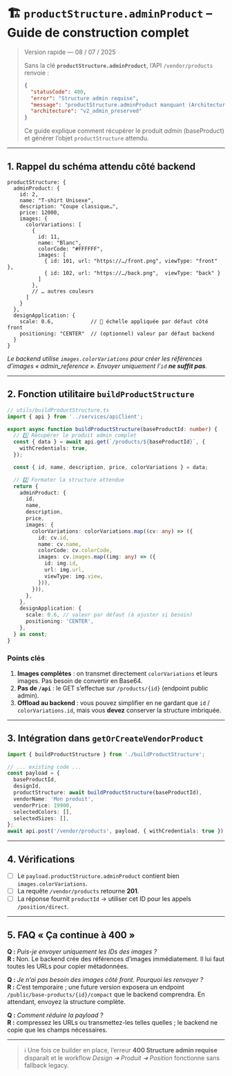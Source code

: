 # 🏗️ `productStructure.adminProduct` – Guide de construction complet

> Version rapide — 08 / 07 / 2025
>
> Sans la clé **`productStructure.adminProduct`**, l’API `/vendor/products` renvoie :
>
> ```json
> {
>   "statusCode": 400,
>   "error": "Structure admin requise",
>   "message": "productStructure.adminProduct manquant (Architecture v2)",
>   "architecture": "v2_admin_preserved"
> }
> ```
>
> Ce guide explique comment récupérer le produit *admin* (baseProduct) et générer l’objet `productStructure` attendu.

---

## 1. Rappel du schéma attendu côté backend

```jsonc
productStructure: {
  adminProduct: {
    id: 2,
    name: "T-shirt Unisexe",
    description: "Coupe classique…",
    price: 12000,
    images: {
      colorVariations: [
        {
          id: 11,
          name: "Blanc",
          colorCode: "#FFFFFF",
          images: [
            { id: 101, url: "https://…/front.png", viewType: "front" },
            { id: 102, url: "https://…/back.png",  viewType: "back" }
          ]
        },
        // … autres couleurs
      ]
    }
  },
  designApplication: {
    scale: 0.6,            // 📐 échelle appliquée par défaut côté front
    positioning: "CENTER"  // (optionnel) valeur par défaut backend
  }
}
```

*Le backend utilise `images.colorVariations` pour créer les références d’images « admin_reference ». Envoyer uniquement l’`id` **ne suffit pas**.*

---

## 2. Fonction utilitaire `buildProductStructure`

```ts
// utils/buildProductStructure.ts
import { api } from '../services/apiClient';

export async function buildProductStructure(baseProductId: number) {
  // 1️⃣ Récupérer le produit admin complet
  const { data } = await api.get(`/products/${baseProductId}`, {
    withCredentials: true,
  });

  const { id, name, description, price, colorVariations } = data;

  // 2️⃣ Formater la structure attendue
  return {
    adminProduct: {
      id,
      name,
      description,
      price,
      images: {
        colorVariations: colorVariations.map((cv: any) => ({
          id: cv.id,
          name: cv.name,
          colorCode: cv.colorCode,
          images: cv.images.map((img: any) => ({
            id: img.id,
            url: img.url,
            viewType: img.view,
          })),
        })),
      },
    },
    designApplication: {
      scale: 0.6, // valeur par défaut (à ajuster si besoin)
      positioning: 'CENTER',
    },
  } as const;
}
```

### Points clés
1. **Images complètes** : on transmet directement `colorVariations` et leurs images. Pas besoin de convertir en Base64.
2. **Pas de `/api`** : le GET sʼeffectue sur `/products/{id}` (endpoint public admin).
3. **Offload au backend** : vous pouvez simplifier en ne gardant que `id` / `colorVariations.id`, mais vous **devez** conserver la structure imbriquée.

---

## 3. Intégration dans `getOrCreateVendorProduct`

```ts
import { buildProductStructure } from './buildProductStructure';

// ... existing code ...
const payload = {
  baseProductId,
  designId,
  productStructure: await buildProductStructure(baseProductId),
  vendorName: 'Mon produit',
  vendorPrice: 19900,
  selectedColors: [],
  selectedSizes: [],
};
await api.post('/vendor/products', payload, { withCredentials: true });
```

---

## 4. Vérifications

- [ ] Le `payload.productStructure.adminProduct` contient bien `images.colorVariations`.
- [ ] La requête `/vendor/products` retourne **201**.
- [ ] La réponse fournit `productId` → utiliser cet ID pour les appels `/position/direct`.

---

## 5. FAQ « Ça continue à 400 »

**Q :** *Puis-je envoyer uniquement les IDs des images ?*  
**R :** Non. Le backend crée des références dʼimages immédiatement. Il lui faut toutes les URLs pour copier métadonnées.

**Q :** *Je nʼai pas besoin des images côté front. Pourquoi les renvoyer ?*  
**R :** Cʼest temporaire ; une future version exposera un endpoint `/public/base-products/{id}/compact` que le backend comprendra. En attendant, envoyez la structure complète.

**Q :** *Comment réduire la payload ?*  
**R :** compressez les URLs ou transmettez-les telles quelles ; le backend ne copie que les champs nécessaires.

---

> ℹ️ Une fois ce builder en place, lʼerreur **400 Structure admin requise** disparaît et le workflow *Design ➜ Produit ➜ Position* fonctionne sans fallback legacy. 